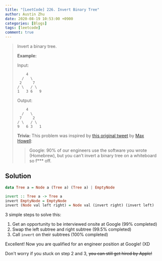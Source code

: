 ```yaml
---
title: "[LeetCode] 226. Invert Binary Tree"
author: Austin Zhu
date: 2020-08-19 10:53:00 +0900
categories: [Blogs]
tags: [leetcode]
comment: true
---
```


>Invert a binary tree.
>
>**Example:**
>
>Input:
>
>```
>     4
>   /   \
>  2     7
> / \   / \
>1   3 6   9
>```
>
>Output:
>
>```
>     4
>   /   \
>  7     2
> / \   / \
>9   6 3   1
>```
>
>**Trivia:**
>This problem was inspired by [this original tweet](https://twitter.com/mxcl/status/608682016205344768) by [Max Howell](https://twitter.com/mxcl):
>
>> Google: 90% of our engineers use the software you wrote (Homebrew), but you can’t invert a binary tree on a whiteboard so f*** off.

## Solution

```haskell
data Tree a = Node a (Tree a) (Tree a) | EmptyNode

invert :: Tree a -> Tree a
invert EmptyNode = EmptyNode
invert (Node val left right) = Node val (invert right) (invert left)
```

3 simple steps to solve this:

1. Get an opportunity to be interviewed onsite at Google (99% completed)
2. Swap the left subtree and right subtree (99.5% completed)
3. Call `invert` on their subtrees (100% completed)

Excellent! Now you are qualified for an engineer position at Google! (XD

Don't worry if you stuck on step 2 and 3, ~~you can still get hired by Apple!~~

